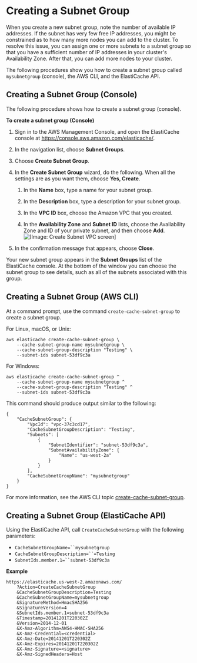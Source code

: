 # Creating a Subnet Group<a name="SubnetGroups.Creating"></a>

When you create a new subnet group, note the number of available IP addresses\. If the subnet has very few free IP addresses, you might be constrained as to how many more nodes you can add to the cluster\. To resolve this issue, you can assign one or more subnets to a subnet group so that you have a sufficient number of IP addresses in your cluster's Availability Zone\. After that, you can add more nodes to your cluster\.

The following procedures show you how to create a subnet group called `mysubnetgroup` \(console\), the AWS CLI, and the ElastiCache API\.

## Creating a Subnet Group \(Console\)<a name="SubnetGroups.Creating.CON"></a>

The following procedure shows how to create a subnet group \(console\)\.

**To create a subnet group \(Console\)**

1. Sign in to the AWS Management Console, and open the ElastiCache console at [https://console\.aws\.amazon\.com/elasticache/](https://console.aws.amazon.com/elasticache/)\.

1. In the navigation list, choose **Subnet Groups**\.

1. Choose **Create Subnet Group**\.

1. In the **Create Subnet Group** wizard, do the following\. When all the settings are as you want them, choose **Yes, Create**\.

   1. In the **Name** box, type a name for your subnet group\.

   1. In the **Description** box, type a description for your subnet group\.

   1. In the **VPC ID** box, choose the Amazon VPC that you created\.

   1. In the **Availability Zone** and **Subnet ID** lists, choose the Availability Zone and ID of your private subnet, and then choose **Add**\.  
![\[Image: Create Subnet VPC screen\]](http://docs.aws.amazon.com/AmazonElastiCache/latest/mem-ug/images/vpc-03.png)

1. In the confirmation message that appears, choose **Close**\.

Your new subnet group appears in the **Subnet Groups** list of the ElastiCache console\. At the bottom of the window you can choose the subnet group to see details, such as all of the subnets associated with this group\.

## Creating a Subnet Group \(AWS CLI\)<a name="SubnetGroups.Creating.CLI"></a>

At a command prompt, use the command `create-cache-subnet-group` to create a subnet group\.

For Linux, macOS, or Unix:

```
aws elasticache create-cache-subnet-group \
    --cache-subnet-group-name mysubnetgroup \
    --cache-subnet-group-description "Testing" \
    --subnet-ids subnet-53df9c3a
```

For Windows:

```
aws elasticache create-cache-subnet-group ^
    --cache-subnet-group-name mysubnetgroup ^
    --cache-subnet-group-description "Testing" ^
    --subnet-ids subnet-53df9c3a
```

This command should produce output similar to the following:

```
{
    "CacheSubnetGroup": {
        "VpcId": "vpc-37c3cd17", 
        "CacheSubnetGroupDescription": "Testing", 
        "Subnets": [
            {
                "SubnetIdentifier": "subnet-53df9c3a", 
                "SubnetAvailabilityZone": {
                    "Name": "us-west-2a"
                }
            }
        ], 
        "CacheSubnetGroupName": "mysubnetgroup"
    }
}
```

For more information, see the AWS CLI topic [create\-cache\-subnet\-group](https://docs.aws.amazon.com/cli/latest/reference/elasticache/create-cache-subnet-group.html)\.

## Creating a Subnet Group \(ElastiCache API\)<a name="SubnetGroups.Creating.API"></a>

Using the ElastiCache API, call `CreateCacheSubnetGroup` with the following parameters: 
+ `CacheSubnetGroupName=``mysubnetgroup`
+ `CacheSubnetGroupDescription=``=Testing`
+ `SubnetIds.member.1=``subnet-53df9c3a`

**Example**  

```
https://elasticache.us-west-2.amazonaws.com/
    ?Action=CreateCacheSubnetGroup
    &CacheSubnetGroupDescription=Testing
    &CacheSubnetGroupName=mysubnetgroup
    &SignatureMethod=HmacSHA256
    &SignatureVersion=4
    &SubnetIds.member.1=subnet-53df9c3a 
    &Timestamp=20141201T220302Z
    &Version=2014-12-01
    &X-Amz-Algorithm=AWS4-HMAC-SHA256
    &X-Amz-Credential=<credential>
    &X-Amz-Date=20141201T220302Z
    &X-Amz-Expires=20141201T220302Z
    &X-Amz-Signature=<signature>
    &X-Amz-SignedHeaders=Host
```